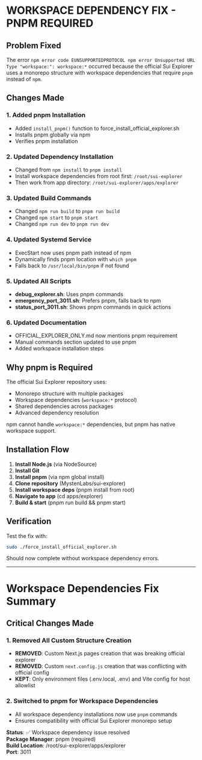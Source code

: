 # WORKSPACE DEPENDENCY FIX - PNPM REQUIRED

## Problem Fixed
The error `npm error code EUNSUPPORTEDPROTOCOL npm error Unsupported URL Type "workspace:": workspace:*` occurred because the official Sui Explorer uses a monorepo structure with workspace dependencies that require `pnpm` instead of `npm`.

## Changes Made

### 1. Added pnpm Installation
- Added `install_pnpm()` function to force_install_official_explorer.sh
- Installs pnpm globally via npm
- Verifies pnpm installation

### 2. Updated Dependency Installation
- Changed from `npm install` to `pnpm install`
- Install workspace dependencies from root first: `/root/sui-explorer`
- Then work from app directory: `/root/sui-explorer/apps/explorer`

### 3. Updated Build Commands
- Changed `npm run build` to `pnpm run build`
- Changed `npm start` to `pnpm start` 
- Changed `npm run dev` to `pnpm run dev`

### 4. Updated Systemd Service
- ExecStart now uses pnpm path instead of npm
- Dynamically finds pnpm location with `which pnpm`
- Falls back to `/usr/local/bin/pnpm` if not found

### 5. Updated All Scripts
- **debug_explorer.sh**: Uses pnpm commands
- **emergency_port_3011.sh**: Prefers pnpm, falls back to npm
- **status_port_3011.sh**: Shows pnpm commands in quick actions

### 6. Updated Documentation
- OFFICIAL_EXPLORER_ONLY.md now mentions pnpm requirement
- Manual commands section updated to use pnpm
- Added workspace installation steps

## Why pnpm is Required

The official Sui Explorer repository uses:
- Monorepo structure with multiple packages
- Workspace dependencies (`workspace:*` protocol)
- Shared dependencies across packages
- Advanced dependency resolution

npm cannot handle `workspace:*` dependencies, but pnpm has native workspace support.

## Installation Flow

1. **Install Node.js** (via NodeSource)
2. **Install Git** 
3. **Install pnpm** (via npm global install)
4. **Clone repository** (MystenLabs/sui-explorer)
5. **Install workspace deps** (pnpm install from root)
6. **Navigate to app** (cd apps/explorer)
7. **Build & start** (pnpm run build && pnpm start)

## Verification

Test the fix with:
```bash
sudo ./force_install_official_explorer.sh
```

Should now complete without workspace dependency errors.

---

# Workspace Dependencies Fix Summary

## Critical Changes Made

### 1. Removed All Custom Structure Creation
- **REMOVED**: Custom Next.js pages creation that was breaking official explorer
- **REMOVED**: Custom `next.config.js` creation that was conflicting with official config
- **KEPT**: Only environment files (.env.local, .env) and Vite config for host allowlist

### 2. Switched to pnpm for Workspace Dependencies
- All workspace dependency installations now use `pnpm` commands
- Ensures compatibility with official Sui Explorer monorepo setup

**Status**: ✅ Workspace dependency issue resolved  
**Package Manager**: pnpm (required)  
**Build Location**: /root/sui-explorer/apps/explorer  
**Port**: 3011
